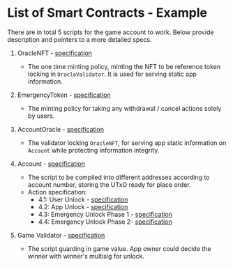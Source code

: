 # List of Smart Contracts - Example

There are in total 5 scripts for the game account to work. Below provide description and pointers to a more detailed specs.

1. OracleNFT - [specification](./1_oracle_nft.md)

   - The one time minting policy, minting the NFT to be reference token locking in `OracleValidator`. It is used for serving static app information.

2. EmergencyToken - [specification](./2_emergency_token.md)

   - The minting policy for taking any withdrawal / cancel actions solely by users.

3. AccountOracle - [specification](./3_account_oracle.md)

   - The validator locking `OracleNFT`, for serving app static information on `Account` while protecting information integrity.

4. Account - [specification](./4_account/4_account.md)

   - The script to be compiled into different addresses according to account number, storing the UTxO ready for place order.
   - Action specification:
     - 4.1: User Unlock - [specification](./4_account/4.1_user_unlock.md)
     - 4.2: App Unlock - [specification](./4_account/4.2_app_unlock.md)
     - 4.3: Emergency Unlock Phase 1 - [specification](./4_account/4.3_emergency_unlock_phase1.md)
     - 4.4: Emergency Unlock Phase 2- [specification](./4_account/4.4_emergency_unlock_phase2.md)

5. Game Validator - [specification](./5_game_validator.md)

   - The script guarding in game value. App owner could decide the winner with winner's multisig for unlock.
